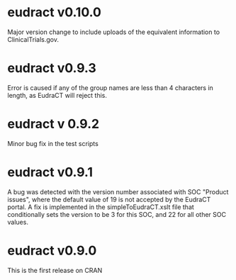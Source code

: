 



# eudract v0.10.0

Major version change to include uploads of the equivalent information to ClinicalTrials.gov.


# eudract v0.9.3

Error is caused if any of the group names are less than 4 characters in length, as EudraCT will reject this.


# eudract v 0.9.2

Minor bug fix in the test scripts


# eudract v0.9.1

A bug was detected with the version number associated with SOC "Product issues", where the default value of 19 is not accepted by the EudraCT portal. A fix is implemented in the simpleToEudraCT.xslt file that conditionally sets the version to be 3 for this SOC, and 22 for all other SOC values. 

# eudract v0.9.0

This is the first release on CRAN
